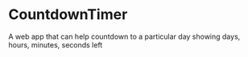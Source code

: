 # CountdownTimer
 A web app that can help countdown to a particular day showing days, hours, minutes, seconds left
